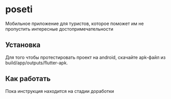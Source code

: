 
# poseti

Мобильное приложение для туристов, которое поможет им не пропустить интересные достопримечательности

## Установка

Для того чтобы протестировать проект на android, скачайте apk-файл из build/app/outputs/flutter-apk. 

## Как работать
Пока инструкция находится на стадии доработки
